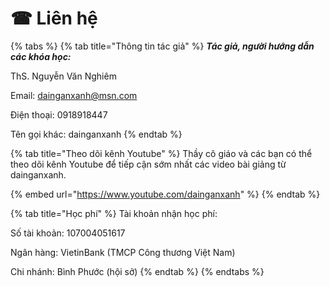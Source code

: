 # ☎ Liên hệ

{% tabs %}
{% tab title="Thông tin tác giả" %}
_**Tác giả, người hướng dẫn các khóa học:**_

ThS. Nguyễn Văn Nghiêm

Email: dainganxanh@msn.com

Điện thoại: 0918918447

Tên gọi khác: dainganxanh
{% endtab %}

{% tab title="Theo dõi kênh Youtube" %}
Thầy cô giáo và các bạn có thể theo dõi kênh Youtube để tiếp cận sớm nhất các video bài giảng từ dainganxanh.

{% embed url="https://www.youtube.com/dainganxanh" %}
{% endtab %}

{% tab title="Học phí" %}
Tài khoản nhận học phí:

Số tài khoản: 107004051617&#x20;

Ngân hàng: VietinBank (TMCP Công thương Việt Nam)&#x20;

Chi nhánh: Bình Phước (hội sở)
{% endtab %}
{% endtabs %}




